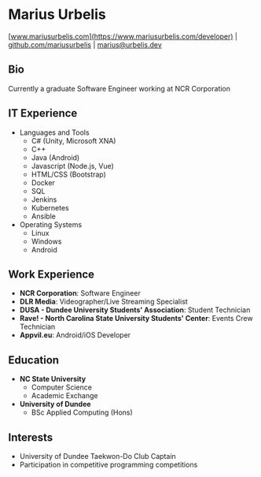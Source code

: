 # Marius Urbelis
[www.mariusurbelis.com](https://www.mariusurbelis.com/developer) | [github.com/mariusurbelis](https://github.com/mariusurbelis) | marius@urbelis.dev

## Bio

Currently a graduate Software Engineer working at NCR Corporation

## IT Experience

- Languages and Tools
  - C# (Unity, Microsoft XNA)
  - C++
  - Java (Android)
  - Javascript (Node.js, Vue)
  - HTML/CSS (Bootstrap)
  - Docker
  - SQL
  - Jenkins
  - Kubernetes
  - Ansible
- Operating Systems
  - Linux
  - Windows
  - Android

## Work Experience

- **NCR Corporation**: Software Engineer
- **DLR Media**: Videographer/Live Streaming Specialist
- **DUSA - Dundee University Students' Association**: Student Technician
- **Rave! - North Carolina State University Students' Center**: Events Crew Technician
- **Appvil.eu**: Android/iOS Developer

## Education

- **NC State University**
  - Computer Science
  - Academic Exchange
- **University of Dundee**
  - BSc Applied Computing (Hons)

## Interests

- University of Dundee Taekwon-Do Club Captain
- Participation in competitive programming competitions
